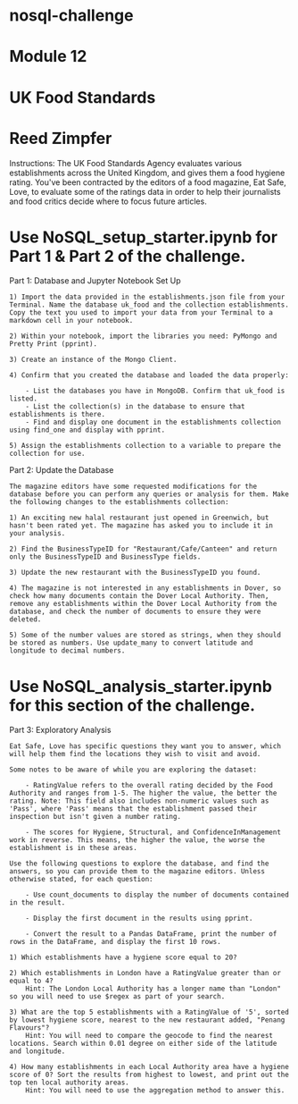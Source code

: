 # nosql-challenge
# Module 12
# UK Food Standards
# Reed Zimpfer

Instructions:
    The UK Food Standards Agency evaluates various establishments across the United Kingdom, and gives them a food hygiene rating. You've been contracted by the editors of a food magazine, Eat Safe, Love, to evaluate some of the ratings data in order to help their journalists and food critics decide where to focus future articles.

# Use NoSQL_setup_starter.ipynb for Part 1 & Part 2 of the challenge.

Part 1: Database and Jupyter Notebook Set Up

    1) Import the data provided in the establishments.json file from your Terminal. Name the database uk_food and the collection establishments. Copy the text you used to import your data from your Terminal to a markdown cell in your notebook.

    2) Within your notebook, import the libraries you need: PyMongo and Pretty Print (pprint).

    3) Create an instance of the Mongo Client.

    4) Confirm that you created the database and loaded the data properly:

        - List the databases you have in MongoDB. Confirm that uk_food is listed.
        - List the collection(s) in the database to ensure that establishments is there.
        - Find and display one document in the establishments collection using find_one and display with pprint.

    5) Assign the establishments collection to a variable to prepare the collection for use.

Part 2: Update the Database

    The magazine editors have some requested modifications for the database before you can perform any queries or analysis for them. Make the following changes to the establishments collection:

    1) An exciting new halal restaurant just opened in Greenwich, but hasn't been rated yet. The magazine has asked you to include it in your analysis. 

    2) Find the BusinessTypeID for "Restaurant/Cafe/Canteen" and return only the BusinessTypeID and BusinessType fields.

    3) Update the new restaurant with the BusinessTypeID you found.

    4) The magazine is not interested in any establishments in Dover, so check how many documents contain the Dover Local Authority. Then, remove any establishments within the Dover Local Authority from the database, and check the number of documents to ensure they were deleted.

    5) Some of the number values are stored as strings, when they should be stored as numbers. Use update_many to convert latitude and longitude to decimal numbers.

# Use NoSQL_analysis_starter.ipynb for this section of the challenge.

Part 3: Exploratory Analysis

    Eat Safe, Love has specific questions they want you to answer, which will help them find the locations they wish to visit and avoid.

    Some notes to be aware of while you are exploring the dataset:

        - RatingValue refers to the overall rating decided by the Food Authority and ranges from 1-5. The higher the value, the better the rating. Note: This field also includes non-numeric values such as 'Pass', where 'Pass' means that the establishment passed their inspection but isn't given a number rating.

        - The scores for Hygiene, Structural, and ConfidenceInManagement work in reverse. This means, the higher the value, the worse the establishment is in these areas.

    Use the following questions to explore the database, and find the answers, so you can provide them to the magazine editors. Unless otherwise stated, for each question:

        - Use count_documents to display the number of documents contained in the result.

        - Display the first document in the results using pprint.

        - Convert the result to a Pandas DataFrame, print the number of rows in the DataFrame, and display the first 10 rows.

    1) Which establishments have a hygiene score equal to 20?

    2) Which establishments in London have a RatingValue greater than or equal to 4?
        Hint: The London Local Authority has a longer name than "London" so you will need to use $regex as part of your search.

    3) What are the top 5 establishments with a RatingValue of '5', sorted by lowest hygiene score, nearest to the new restaurant added, "Penang Flavours"?
        Hint: You will need to compare the geocode to find the nearest locations. Search within 0.01 degree on either side of the latitude and longitude.

    4) How many establishments in each Local Authority area have a hygiene score of 0? Sort the results from highest to lowest, and print out the top ten local authority areas.
        Hint: You will need to use the aggregation method to answer this.

